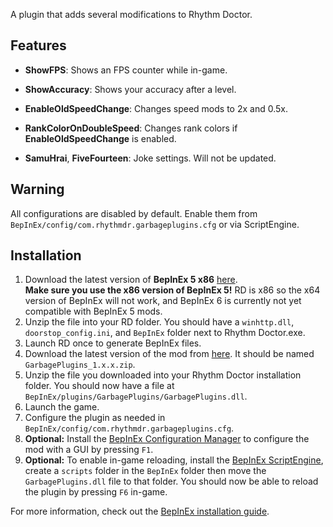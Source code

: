 A plugin that adds several modifications to Rhythm Doctor.

## Features

- **ShowFPS**: Shows an FPS counter while in-game.
- **ShowAccuracy**: Shows your accuracy after a level.
- **EnableOldSpeedChange**: Changes speed mods to 2x and 0.5x.
- **RankColorOnDoubleSpeed**: Changes rank colors if **EnableOldSpeedChange** is enabled.

- **SamuHrai**, **FiveFourteen**: Joke settings. Will not be updated.

## Warning
All configurations are disabled by default. Enable them from `BepInEx/config/com.rhythmdr.garbageplugins.cfg` or via ScriptEngine.

## Installation
1. Download the latest version of **BepInEx 5 x86** [here](https://github.com/BepInEx/BepInEx/releases/latest). \
**Make sure you use the x86 version of BepInEx 5!** RD is x86 so the x64 version of BepInEx will not work, and BepInEx 6 is currently not yet compatible with BepInEx 5 mods.
2. Unzip the file into your RD folder. You should have a `winhttp.dll`, `doorstop_config.ini`, and `BepInEx` folder next to Rhythm Doctor.exe.
3. Launch RD once to generate BepInEx files.
4. Download the latest version of the mod from [here](https://github.com/HellUser0/FPSCounterRD/releases). It should be named `GarbagePlugins_1.x.x.zip`.
5. Unzip the file you downloaded into your Rhythm Doctor installation folder. You should now have a file at `BepInEx/plugins/GarbagePlugins/GarbagePlugins.dll`.
6. Launch the game.
7. Configure the plugin as needed in `BepInEx/config/com.rhythmdr.garbageplugins.cfg`.
8. **Optional:** Install the [BepInEx Configuration Manager](https://github.com/BepInEx/BepInEx.ConfigurationManager) to configure the mod with a GUI by pressing `F1`.
9. **Optional:** To enable in-game reloading, install the [BepInEx ScriptEngine](https://github.com/BepInEx/BepInEx.Debug/releases/latest), create a `scripts` folder in the `BepInEx` folder then move the `GarbagePlugins.dll` file to that folder. You should now be able to reload the plugin by pressing `F6` in-game.

For more information, check out the [BepInEx installation guide](https://docs.bepinex.dev/articles/user_guide/installation/index.html).
